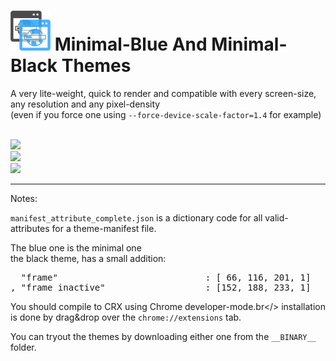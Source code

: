 <h1><img width="64" height="64" src="resources/icon.png"/> Minimal-Blue And Minimal-Black Themes</h1>

A very lite-weight, quick to render and compatible with every screen-size,<br/>
any resolution and any pixel-density<br/>
(even if you force one using <code>--force-device-scale-factor=1.4</code> for example)<br/>

<br/><img src="resource/screenshot_1_1.png" />
<br/><img src="resource/screenshot_1_2.png" />
<br/><img src="resource/screenshot_2.png"   />

<hr/>
Notes:

<code>manifest_attribute_complete.json</code> is a dictionary code for all valid-attributes for a theme-manifest file.

The blue one is the minimal one<br/>
the black theme, has a small addition:
<pre>
  "frame"                            : [ 66, 116, 201, 1]
, "frame_inactive"                   : [152, 188, 233, 1]
</pre>

You should compile to CRX using Chrome developer-mode.br</>
installation is done by drag&drop over the <code>chrome://extensions</code> tab.<br/>

You can tryout the themes by downloading either one from the <code>&#x005F;&#x005F;BINARY&#x005F;&#x005F;</code> folder.
